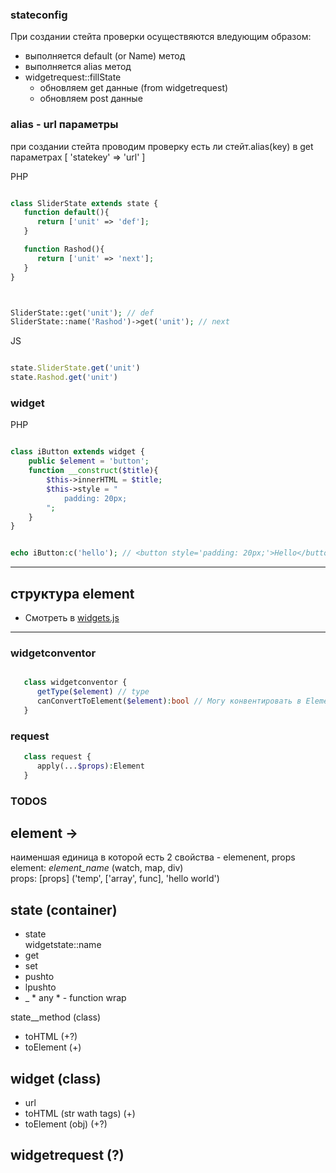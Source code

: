 ### stateconfig

При создании стейта проверки осуществяются вледующим образом:
- выполняется default (or Name) метод
- выполняется alias метод
- widgetrequest::fillState
   - обновляем get данные (from widgetrequest)
   - обновляем post данные


### alias - url параметры
   при создании стейта проводим проверку есть ли стейт.alias(key) в get параметрах
   [ 'statekey' => 'url' ]



PHP
```php

class SliderState extends state {
   function default(){
      return ['unit' => 'def'];
   }

   function Rashod(){
      return ['unit' => 'next'];
   }
}



SliderState::get('unit'); // def
SliderState::name('Rashod')->get('unit'); // next

```

JS

```js

state.SliderState.get('unit')
state.Rashod.get('unit')

```





### widget
PHP
```php

class iButton extends widget {
    public $element = 'button';
    function __construct($title){
        $this->innerHTML = $title;
        $this->style = "
            padding: 20px;
        ";
    }
}


echo iButton:c('hello'); // <button style='padding: 20px;'>Hello</button>

```

---
## структура element
 - Смотреть в [widgets.js](widgets.js)

----








### widgetconventor
```php

   class widgetconventor {
      getType($element) // type
      canConvertToElement($element):bool // Могу конвентировать в Element
   }

```
### request
```php
   class request {
      apply(...$props):Element
   }
```










### TODOS

## element -> 
наименшая единица в которой есть 2 свойства - elemenent, props\
   element: *element_name* (watch, map, div)\
   props: [props] ('temp', ['array', func], 'hello world')


## state (container)
 + state\
   widgetstate::name
 + get
 + set
 + pushto
 + lpushto
 + _ * any * - function wrap

state__method (class)
   + toHTML (+?)
   + toElement (+)


## widget (class)
   + url
   + toHTML (str wath tags) (+)
   + toElement (obj) (+?)


## widgetrequest (?)

